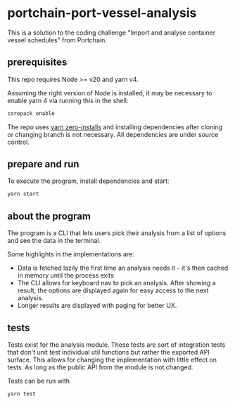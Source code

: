 # portchain-port-vessel-analysis

This is a solution to the coding challenge "Import and analyse container vessel schedules" from Portchain.

## prerequisites

This repo requires Node >= v20 and yarn v4.

Assuming the right version of Node is installed, it may be necessary to enable yarn 4 via running this in the shell:

```sh
corepack enable
```

The repo uses [yarn zero-installs](https://yarnpkg.com/features/caching#zero-installs) and installing dependencies after cloning or changing branch is not necessary. All dependencies are under source control.

## prepare and run

To execute the program, install dependencies and start:

```sh
yarn start
```

## about the program

The program is a CLI that lets users pick their analysis from a list of options and see the data in the terminal.

Some highlights in the implementations are:

- Data is fetched lazily the first time an analysis needs it - it's then cached in memory until the process exits
- The CLI allows for keyboard nav to pick an analysis. After showing a result, the options are displayed again for easy access to the next analysis.
- Longer results are displayed with paging for better UX.

## tests

Tests exist for the analysis module. These tests are sort of integration tests that don't unit test individual util functions but rather the exported API surface. This allows for changing the implementation with little effect on tests. As long as the public API from the module is not changed.

Tests can be run with

```sh
yarn test
```
